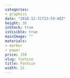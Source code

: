 ```yaml
---
categories:
- graphics
date: "2018-12-31T23:59:48Z"
height: 30
inStock: true
isVisible: true
mainImage: ""
materials:
- marker
- paper
price: 150
slug: footsie
title: Footsie
width: 21
---
```


